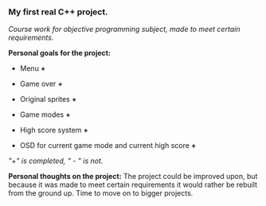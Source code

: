 ### **My first real C++ project.**

_Course work for objective programming subject, made to meet certain requirements._

**Personal goals for the project:**

- Menu **+**

- Game over **+** 

- Original sprites **+**

- Game modes **+**

- High score system **+**

- OSD for current game mode and current high score **+**

_"+" is completed, " - " is not._

**Personal thoughts on the project:**
The project could be improved upon, but because it was made to meet certain requirements it would rather be rebuilt from the ground up. Time to move on to bigger projects.



